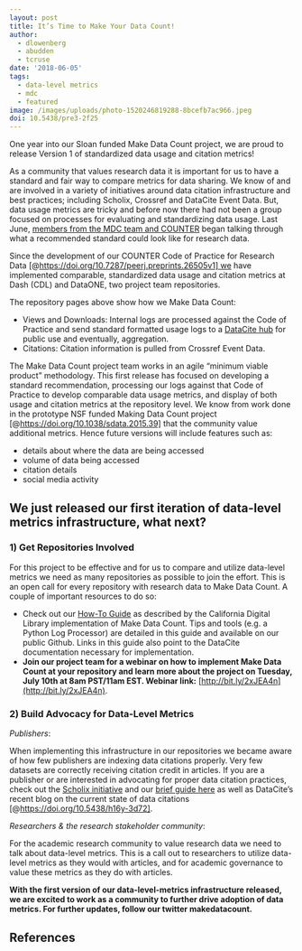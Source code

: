 ```yaml
---
layout: post
title: It’s Time to Make Your Data Count!
author:
  - dlowenberg
  - abudden
  - tcruse
date: '2018-06-05'
tags:
  - data-level metrics
  - mdc
  - featured
image: /images/uploads/photo-1520246819288-8bcefb7ac966.jpeg
doi: 10.5438/pre3-2f25
---
```

One year into our Sloan funded Make Data Count project, we are proud to release Version 1 of standardized data usage and citation metrics!

As a community that values research data it is important for us to have a standard and fair way to compare metrics for data sharing. We know of and are involved in a variety of initiatives around data citation infrastructure and best practices; including Scholix, Crossref and DataCite Event Data. But, data usage metrics are tricky and before now there had not been a group focused on processes for evaluating and standardizing data usage. Last June, [members from the MDC team and COUNTER](https://makedatacount.org/2018/02/12/code-of-practice-for-research-data-usage-metrics-release-1/) began talking through what a recommended standard could look like for research data.

Since the development of our COUNTER Code of Practice for Research Data [@https://doi.org/10.7287/peerj.preprints.26505v1] we have implemented comparable, standardized data usage and citation metrics at Dash (CDL) and DataONE, two project team repositories.

The repository pages above show how we Make Data Count:

* Views and Downloads: Internal logs are processed against the Code of Practice and send standard formatted usage logs to a [DataCite hub](https://api.datacite.org/events) for public use and eventually, aggregation.
* Citations: Citation information is pulled from Crossref Event Data.

The Make Data Count project team works in an agile “minimum viable product” methodology. This first release has focused on developing a standard recommendation, processing our logs against that Code of Practice to develop comparable data usage metrics, and display of both usage and citation metrics at the repository level. We know from work done in the prototype NSF funded Making Data Count project [@https://doi.org/10.1038/sdata.2015.39] that the community value additional metrics. Hence future versions will include features such as:

* details about where the data are being accessed
* volume of data being accessed
* citation details
* social media activity

## We just released our first iteration of data-level metrics infrastructure, what next?

### 1) Get Repositories Involved

For this project to be effective and for us to compare and utilize data-level metrics we need as many repositories as possible to join the effort. This is an open call for every repository with research data to Make Data Count. A couple of important resources to do so:

* Check out our [How-To Guide](https://github.com/CDLUC3/Make-Data-Count/blob/master/getting-started.md) as described by the California Digital Library implementation of Make Data Count. Tips and tools (e.g. a Python Log Processor) are detailed in this guide and available on our public Github. Links in this guide also point to the DataCite documentation necessary for implementation.
* **Join our project team for a webinar on how to implement Make Data Count at your repository and learn more about the project on Tuesday, July 10th at 8am PST/11am EST. Webinar link:** [http://bit.ly/2xJEA4n](http://bit.ly/2xJEA4n).

### 2) Build Advocacy for Data-Level Metrics

*Publishers*:

When implementing this infrastructure in our repositories we became aware of how few publishers are indexing data citations properly. Very few datasets are correctly receiving citation credit in articles. If you are a publisher or are interested in advocating for proper data citation practices, check out the [Scholix initiative](http://www.scholix.org/) and our [brief guide here](https://makedatacount.org/2018/05/29/publishers-make-your-data-citations-count/) as well as DataCite’s recent blog on the current state of data citations [@https://doi.org/10.5438/h16y-3d72].

*Researchers & the research stakeholder community*:

For the academic research community to value research data we need to talk about data-level metrics. This is a call out to researchers to utilize data-level metrics as they would with articles, and for academic governance to value these metrics as they do with articles.

**With the first version of our data-level-metrics infrastructure released, we are excited to work as a community to further drive adoption of data metrics. For further updates, follow our twitter makedatacount.**

## References
